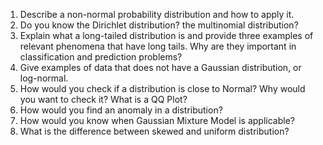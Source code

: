 1. Describe a non-normal probability distribution and how to apply it.
2. Do you know the Dirichlet distribution? the multinomial distribution?
3. Explain what a long-tailed distribution is and provide three examples of relevant phenomena that have long tails. Why are they important in classification and prediction problems?
4. Give examples of data that does not have a Gaussian distribution, or log-normal.
5. How would you check if a distribution is close to Normal? Why would you want to check it? What is a QQ Plot?
6. How would you find an anomaly in a distribution?
7. How would you know when Gaussian Mixture Model is applicable?
8. What is the difference between skewed and uniform distribution?
